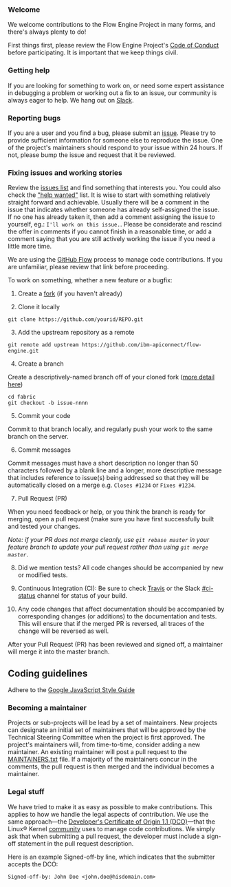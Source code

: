 ### Welcome

We welcome contributions to the Flow Engine Project in many forms, and there's always plenty to do!

First things first, please review the Flow Engine Project's [Code of Conduct](CONDUCT.md) before participating. It is important that we keep things civil.

### Getting help
If you are looking for something to work on, or need some expert assistance in debugging a problem or working out a fix to an issue, our community is always eager to help. We hang out on [Slack](https://ibmapim.slack.com/).

### Reporting bugs
If you are a user and you find a bug, please submit an [issue](https://github.com/ibm-apiconnect/flow-engine/issues). Please try to provide sufficient information for someone else to reproduce the issue. One of the project's maintainers should respond to your issue within 24 hours. If not, please bump the issue and request that it be reviewed.

### Fixing issues and working stories
Review the [issues list](https://github.com/ibm-apiconnect/flow-engine/issues) and find something that interests you. You could also check the ["help wanted"](https://github.com/ibm-apiconnect/flow-engine/issues?q=is%3Aissue+is%3Aopen+label%3A%22help+wanted%22) list. It is wise to start with something relatively straight forward and achievable. Usually there will be a comment in the issue that indicates whether someone has already self-assigned the issue. If no one has already taken it, then add a comment assigning the issue to yourself, eg.: ```I'll work on this issue.```. Please be considerate and rescind the offer in comments if you cannot finish in a reasonable time, or add a comment saying that you are still actively working the issue if you need a little more time.

We are using the [GitHub Flow](https://guides.github.com/introduction/flow/) process to manage code contributions. If you are unfamiliar, please review that link before proceeding.

To work on something, whether a new feature or a bugfix:
  1. Create a [fork](https://help.github.com/articles/fork-a-repo/) (if you haven't already)

  2. Clone it locally
  ```
  git clone https://github.com/yourid/REPO.git
  ```
  3. Add the upstream repository as a remote
  ```
  git remote add upstream https://github.com/ibm-apiconnect/flow-engine.git
  ```
  4. Create a branch

  Create a descriptively-named branch off of your cloned fork ([more detail here](https://help.github.com/articles/syncing-a-fork/))
  ```
  cd fabric
  git checkout -b issue-nnnn
  ```
  5. Commit your code

  Commit to that branch locally, and regularly push your work to the same branch on the server.

  6. Commit messages

  Commit messages must have a short description no longer than 50 characters followed by a blank line and a longer, more descriptive message that includes reference to issue(s) being addressed so that they will be automatically closed on a merge e.g. ```Closes #1234``` or ```Fixes #1234```.

  7. Pull Request (PR)

  When you need feedback or help, or you think the branch is ready for merging, open a pull request (make sure you have first successfully built and tested your changes.

   _Note: if your PR does not merge cleanly, use ```git rebase master``` in your feature branch to update your pull request rather than using ```git merge master```_.

  8. Did we mention tests? All code changes should be accompanied by new or modified tests.

  9. Continuous Integration (CI): Be sure to check [Travis](https://travis-ci.org/) or the Slack [#ci-status](https://ibmapim.slack.com/messages/ci-status) channel for status of your build.

  10. Any code changes that affect documentation should be accompanied by corresponding changes (or additions) to the documentation and tests. This will ensure that if the merged PR is reversed, all traces of the change will be reversed as well.

After your Pull Request (PR) has been reviewed and signed off, a maintainer will merge it into the master branch.

## Coding guidelines

Adhere to the [Google JavaScript Style Guide](https://google.github.io/styleguide/javascriptguide.xml)

### Becoming a maintainer
Projects or sub-projects will be lead by a set of maintainers. New projects can designate an initial set of maintainers that will be approved by the Technical Steering Committee when the project is first approved. The project's maintainers will, from time-to-time, consider adding a new maintainer. An existing maintainer will post a pull request to the [MAINTAINERS.txt](MAINTAINERS.txt) file. If a majority of the maintainers concur in the comments, the pull request is then merged and the individual becomes a maintainer.

### Legal stuff
We have tried to make it as easy as possible to make contributions. This applies to how we handle the legal aspects of contribution. We use the same approach&mdash;the [Developer's Certificate of Origin 1.1 (DCO)](DCO1.1.txt)&mdash;that the Linux&reg; Kernel [community](http://elinux.org/Developer_Certificate_Of_Origin) uses to manage code contributions.
We simply ask that when submitting a pull request, the developer must include a sign-off statement in the pull request description.

Here is an example Signed-off-by line, which indicates that the submitter accepts the DCO:

```
Signed-off-by: John Doe <john.doe@hisdomain.com>
```
